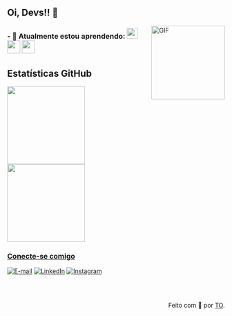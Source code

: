 
## Oi, Devs!! 👋

<img hight="200" width="170" alt="GIF" align="right" src="https://github.com/Xx-Ashutosh-xX/Xx-Ashutosh-xX/blob/master/assets/35467.gif">

### - 🌱 Atualmente estou aprendendo:  <img src="https://cdn.jsdelivr.net/gh/devicons/devicon/icons/javascript/javascript-original.svg" width="25" height="25"/>  <img src="https://cdn.jsdelivr.net/gh/devicons/devicon/icons/html5/html5-original-wordmark.svg" width="30" height="30"/> <img src="https://cdn.jsdelivr.net/gh/devicons/devicon/icons/css3/css3-original-wordmark.svg" width="30" height="30" />
          

<!--
**taizaoliveira/taizaoliveira** is a ✨ _special_ ✨ repository because its `README.md` (this file) appears on your GitHub profile.
<img src="https://cdn.jsdelivr.net/gh/devicons/devicon/icons/java/java-original.svg" width="30" height="30"/>
Here are some ideas to get you started:

- 🔭 Atualmente estou trabalhando em ...
- 🌱 Atualmente estou aprendendo ...
- 👯 Estou procurando colaborar em ...
- 🤔 Estou procurando ajuda com ...
- 💬 Pergunte-me sobre ...
- 📫 Como entrar em contato comigo: ...
- 😄 Pronomes: ...
- ⚡ Curiosidade: ...
--->

## Estatísticas GitHub
<div>
<a href="https://github.com/taizaoliveira">
<img height="180em" src="https://github-readme-stats.vercel.app/api/top-langs/?username=taizaoliveira&layout=compact&langs_count=7&theme=dracula"/>
<img height="180em" src="https://github-readme-stats.vercel.app/api?username=taizaoliveira&show_icons=true&theme=dracula&include_all_commits=true&count_private=true"/>
</div>

<!--

## Ferramentas e Tecnologias

<img src="https://cdn.jsdelivr.net/gh/devicons/devicon/icons/git/git-original.svg" width="40" height="40"/> 

## Estou aprendendo

<img src="https://cdn.jsdelivr.net/gh/devicons/devicon/icons/java/java-original.svg" width="40" height="40"/>  <img src="https://cdn.jsdelivr.net/gh/devicons/devicon/icons/linux/linux-original.svg" width="40" height="40"/>  <img src="https://cdn.jsdelivr.net/gh/devicons/devicon/icons/javascript/javascript-original.svg" width="40" height="40"/>

## Contatos:

<div>
<a href="https://instagram.com/t.a.i.z.a" target="_blank"><img src="https://img.shields.io/badge/-Instagram-%23E4405F?style=for-the-badge&logo=instagram&logoColor=white" target="_blank"></a>
<a href = "mailto:taizapauladeoliveiralima"><img src="https://img.shields.io/badge/Gmail-D14836?style=for-the-badge&logo=gmail&logoColor=white" target="_blank"></a>
<a href="https://www.linkedin.com/in/taiza-paula-de-oliveira-lima/" target="_blank"><img src="https://img.shields.io/badge/-LinkedIn-%230077B5?style=for-the-badge&logo=linkedin&logoColor=white" target="_blank"></a>   
</div>


<h1>​​
    <a href="https://taizaoliveira.github.io/">
    <img align="center" alt="Logo Elidiana Andrade" width="36px" src="https://user-images.githubusercontent.com/97471199/230773934-2eeb538d-d992-4199-872e-117c1c635d81.png" </a>
    <span>Taíza Oliveira</span>
</h1>
<p  alinhamento = " justificar " >Graduanda em Sistemas de Informação.
<br>​​
Apaixonado por tecnologia, alguns dos meus hobbies são jogos, assistir, ler e fazer papercraft.</p>
--->

<h3  align = "left">Conecte-se comigo</h3>

[![E-mail]( https://img.shields.io/badge/-Email-000?style=for-the-badge&logo=microsoft-outlook&logoColor=FF00F6&color:FFF )](mailto:taizapauladeoliveiralima@gmail.com)
[![LinkedIn]( https://img.shields.io/badge/-LinkedIn-000?style=for-the-badge&logo=linkedin&logoColor=FF00F6&color:FFF )](https://www.linkedin.com/in/taizapaula/)
[![Instagram]( https://img.shields.io/badge/-Instagram-000?style=for-the-badge&logo=instagram&logoColor=FF00F6&color:FFF )](https://www.instagram.com/taiza.off/)

<!--
<h3 align = "left">Estatísticas do GitHub</h3>
--->

<br>​​
<detalhes alinhar="esquerda">
<!--
  <resumo </resumo>
 
  - Emblemas por <a href = "https://shields.io/" >shields.io</a><br>
  - Estatísticas do GitHub por <a href="https://github.com/anuraghazra/github-readme-stats">anuraghazra</a>
  - Vetor do desenvolvedor criado por <a href="https://www.freepik.com/vectors/developer">storyset - www.freepik.com</a> (editado pelo autor)
 --->
  <div  align = "right"> Feito com 💜 por <a href="https://github.com/taizaoliveira">TO</a>.</div>
</detalhes>

